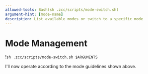 ```yaml
---
allowed-tools: Bash(sh .zcc/scripts/mode-switch.sh)
argument-hint: [mode-name]
description: List available modes or switch to a specific mode
---
```

# Mode Management

!`sh .zcc/scripts/mode-switch.sh $ARGUMENTS`



I'll now operate according to the mode guidelines shown above.